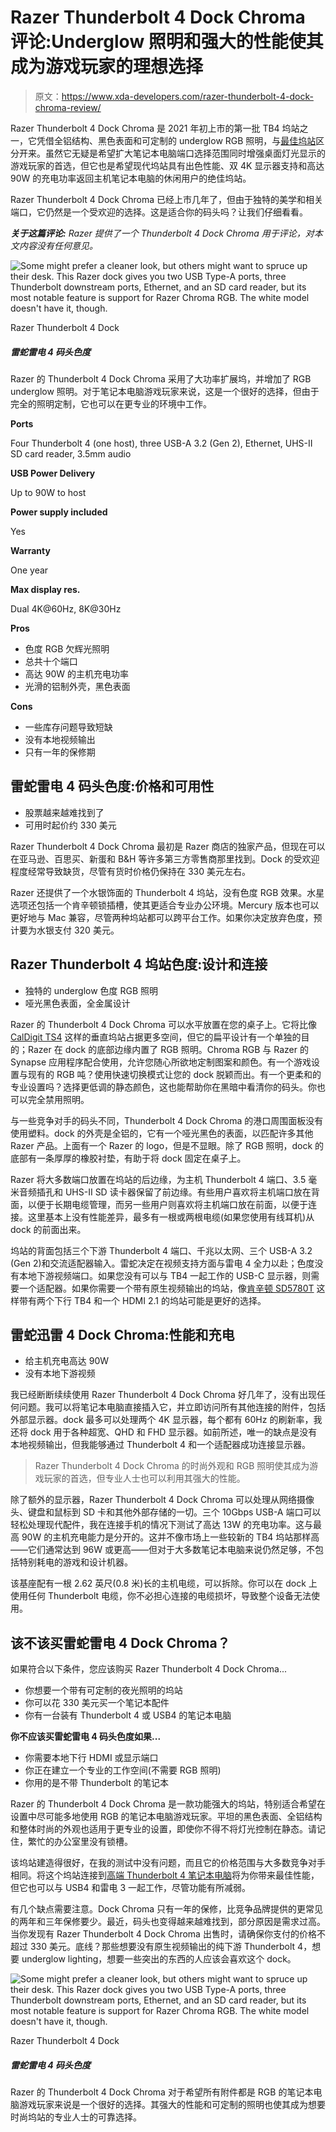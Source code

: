 # Razer Thunderbolt 4 Dock Chroma 评论:Underglow 照明和强大的性能使其成为游戏玩家的理想选择

> 原文：<https://www.xda-developers.com/razer-thunderbolt-4-dock-chroma-review/>

Razer Thunderbolt 4 Dock Chroma 是 2021 年初上市的第一批 TB4 坞站之一，它凭借全铝结构、黑色表面和可定制的 underglow RGB 照明，与[最佳坞站](https://www.xda-developers.com/best-thunderbolt-docks/)区分开来。虽然它无疑是希望扩大笔记本电脑端口选择范围同时增强桌面灯光显示的游戏玩家的首选，但它也是希望现代坞站具有出色性能、双 4K 显示器支持和高达 90W 的充电功率返回主机笔记本电脑的休闲用户的绝佳坞站。

Razer Thunderbolt 4 Dock Chroma 已经上市几年了，但由于独特的美学和相关端口，它仍然是一个受欢迎的选择。这是适合你的码头吗？让我们仔细看看。

***关于这篇评论:** Razer 提供了一个 Thunderbolt 4 Dock Chroma 用于评论，对本文内容没有任何意见。*

 <picture>![Some might prefer a cleaner look, but others might want to spruce up their desk. This Razer dock gives you two USB Type-A ports, three Thunderbolt downstream ports, Ethernet, and an SD card reader, but its most notable feature is support for Razer Chroma RGB. The white model doesn't have it, though.](img/88c78b8769125d60bab35c59d382cb1f.png)</picture> 

Razer Thunderbolt 4 Dock

##### 雷蛇雷电 4 码头色度

Razer 的 Thunderbolt 4 Dock Chroma 采用了大功率扩展坞，并增加了 RGB underglow 照明。对于笔记本电脑游戏玩家来说，这是一个很好的选择，但由于完全的照明定制，它也可以在更专业的环境中工作。

**Ports**

Four Thunderbolt 4 (one host), three USB-A 3.2 (Gen 2), Ethernet, UHS-II SD card reader, 3.5mm audio

**USB Power Delivery**

Up to 90W to host

**Power supply included**

Yes

**Warranty**

One year

**Max display res.**

Dual 4K@60Hz, 8K@30Hz

**Pros**

*   色度 RGB 欠辉光照明
*   总共十个端口
*   高达 90W 的主机充电功率
*   光滑的铝制外壳，黑色表面

**Cons**

*   一些库存问题导致短缺
*   没有本地视频输出
*   只有一年的保修期

## 雷蛇雷电 4 码头色度:价格和可用性

*   股票越来越难找到了
*   可用时起价约 330 美元

Razer Thunderbolt 4 Dock Chroma 最初是 Razer 商店的独家产品，但现在可以在亚马逊、百思买、新蛋和 B&H 等许多第三方零售商那里找到。Dock 的受欢迎程度经常导致缺货，尽管有货时价格仍保持在 330 美元左右。

Razer 还提供了一个水银饰面的 Thunderbolt 4 坞站，没有色度 RGB 效果。水星选项还包括一个肯辛顿锁插槽，使其更适合专业办公环境。Mercury 版本也可以更好地与 Mac 兼容，尽管两种坞站都可以跨平台工作。如果你决定放弃色度，预计要为水银支付 320 美元。

## Razer Thunderbolt 4 坞站色度:设计和连接

*   独特的 underglow 色度 RGB 照明
*   哑光黑色表面，全金属设计

Razer 的 Thunderbolt 4 Dock Chroma 可以水平放置在您的桌子上。它将比像 [CalDigit TS4](https://www.xda-developers.com/caldigit-ts4-review/) 这样的垂直坞站占据更多空间，但它的扁平设计有一个单独的目的；Razer 在 dock 的底部边缘内置了 RGB 照明。Chroma RGB 与 Razer 的 Synapse 应用程序配合使用，允许您随心所欲地定制图案和颜色。有一个游戏设置与现有的 RGB 吨？使用快速切换模式让您的 dock 脱颖而出。有一个更柔和的专业设置吗？选择更低调的静态颜色，这也能帮助你在黑暗中看清你的码头。你也可以完全禁用照明。

与一些竞争对手的码头不同，Thunderbolt 4 Dock Chroma 的港口周围面板没有使用塑料。dock 的外壳是全铝的，它有一个哑光黑色的表面，以匹配许多其他 Razer 产品。上面有一个 Razer 的 logo，但是不显眼。除了 RGB 照明，dock 的底部有一条厚厚的橡胶衬垫，有助于将 dock 固定在桌子上。

Razer 将大多数端口放置在坞站的后边缘，为主机 Thunderbolt 4 端口、3.5 毫米音频插孔和 UHS-II SD 读卡器保留了前边缘。有些用户喜欢将主机端口放在背面，以便于长期电缆管理，而另一些用户则喜欢将主机端口放在前面，以便于连接。这里基本上没有性能差异，最多有一根或两根电缆(如果您使用有线耳机)从 dock 的前面出来。

坞站的背面包括三个下游 Thunderbolt 4 端口、千兆以太网、三个 USB-A 3.2 (Gen 2)和交流适配器输入。雷蛇决定在视频支持方面与雷电 4 全力以赴；色度没有本地下游视频端口。如果您没有可以与 TB4 一起工作的 USB-C 显示器，则需要一个适配器。如果你需要一个带有原生视频输出的坞站，像[肯辛顿 SD5780T](https://www.xda-developers.com/kensington-sd5780t-review/) 这样带有两个下行 TB4 和一个 HDMI 2.1 的坞站可能是更好的选择。

## 雷蛇迅雷 4 Dock Chroma:性能和充电

*   给主机充电高达 90W
*   没有本地下游视频

我已经断断续续使用 Razer Thunderbolt 4 Dock Chroma 好几年了，没有出现任何问题。我可以将笔记本电脑直接插入它，并立即访问所有其他连接的附件，包括外部显示器。dock 最多可以处理两个 4K 显示器，每个都有 60Hz 的刷新率，我还将 dock 用于各种超宽、QHD 和 FHD 显示器。如前所述，唯一的缺点是没有本地视频输出，但我能够通过 Thunderbolt 4 和一个适配器成功连接显示器。

> Razer Thunderbolt 4 Dock Chroma 的时尚外观和 RGB 照明使其成为游戏玩家的首选，但专业人士也可以利用其强大的性能。

除了额外的显示器，Razer Thunderbolt 4 Dock Chroma 可以处理从网络摄像头、键盘和鼠标到 SD 卡和其他外部存储的一切。三个 10Gbps USB-A 端口可以轻松处理现代配件，我在连接手机的情况下测试了高达 13W 的充电功率。这与最高 90W 的主机充电能力是分开的。这并不像市场上一些较新的 TB4 坞站那样高——它们通常达到 96W 或更高——但对于大多数笔记本电脑来说仍然足够，不包括特别耗电的游戏和设计机器。

该基座配有一根 2.62 英尺(0.8 米)长的主机电缆，可以拆除。你可以在 dock 上使用任何 Thunderbolt 电缆，你不必担心连接的电缆损坏，导致整个设备无法使用。

## 该不该买雷蛇雷电 4 Dock Chroma？

如果符合以下条件，您应该购买 Razer Thunderbolt 4 Dock Chroma...

*   你想要一个带有可定制的夜光照明的坞站
*   你可以花 330 美元买一个笔记本配件
*   你有一台装有 Thunderbolt 4 或 USB4 的笔记本电脑

**你不应该买雷蛇雷电 4 码头色度如果...**

*   你需要本地下行 HDMI 或显示端口
*   你正在建立一个专业的工作空间(不需要 RGB 照明)
*   你用的是不带 Thunderbolt 的笔记本

Razer 的 Thunderbolt 4 Dock Chroma 是一款功能强大的坞站，特别适合希望在设置中尽可能多地使用 RGB 的笔记本电脑游戏玩家。平坦的黑色表面、全铝结构和整体时尚的外观也适用于更专业的设置，即使你不得不将灯光控制在静态。请记住，繁忙的办公室里没有锁槽。

该坞站建造得很好，在我的测试中没有问题，而且它的价格范围与大多数竞争对手相同。将这个坞站连接到[高端 Thunderbolt 4 笔记本电脑](https://www.xda-developers.com/best-thunderbolt-4-laptops/)将为你带来最佳性能，但它也可以与 USB4 和雷电 3 一起工作，尽管功能有所减弱。

有几个缺点需要注意。Dock Chroma 只有一年的保修，比竞争品牌提供的更常见的两年和三年保修要少。最近，码头也变得越来越难找到，部分原因是需求过高。当你发现有 Razer Thunderbolt 4 Dock Chroma 出售时，请确保你支付的价格不超过 330 美元。底线？那些想要没有原生视频输出的纯下游 Thunderbolt 4，想要 underglow lighting，想要一些突出的东西的人应该会喜欢这个 dock。

 <picture>![Some might prefer a cleaner look, but others might want to spruce up their desk. This Razer dock gives you two USB Type-A ports, three Thunderbolt downstream ports, Ethernet, and an SD card reader, but its most notable feature is support for Razer Chroma RGB. The white model doesn't have it, though.](img/88c78b8769125d60bab35c59d382cb1f.png)</picture> 

Razer Thunderbolt 4 Dock

##### 雷蛇雷电 4 码头色度

Razer 的 Thunderbolt 4 Dock Chroma 对于希望所有附件都是 RGB 的笔记本电脑游戏玩家来说是一个很好的选择。其强大的性能和可定制的照明也使其成为想要时尚坞站的专业人士的可靠选择。